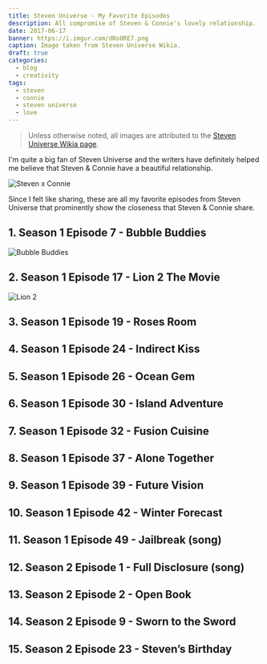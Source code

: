 ```yaml
---
title: Steven Universe - My Favorite Episodes
description: All compromise of Steven & Connie's lovely relationship.
date: 2017-06-17
banner: https://i.imgur.com/dNsORE7.png
caption: Image taken from Steven Universe Wikia.
draft: true
categories:
  - blog
  - creativity
tags:
  - steven
  - connie
  - steven universe
  - love
---
```


> Unless otherwise noted, all images are attributed to the [Steven Universe Wikia page](//steven-universe.wikia.com/wiki/Steven_Universe_Wiki).

I'm quite a big fan of Steven Universe and the writers have definitely helped me
believe that Steven & Connie have a beautiful relationship.

![Steven x Connie](https://i.imgur.com/vCME9p7.gif)

Since I felt like sharing, these are all my favorite episodes from Steven
Universe that prominently show the closeness that Steven & Connie share.

## 1. Season 1 Episode 7 - Bubble Buddies

![Bubble Buddies](https://i.imgur.com/HSEU2Hj.png)

## 2. Season 1 Episode 17 - Lion 2 The Movie

![Lion 2](https://i.imgur.com/gDstJC5.png)

## 3. Season 1 Episode 19 - Roses Room

## 4. Season 1 Episode 24 - Indirect Kiss

## 5. Season 1 Episode 26 - Ocean Gem

## 6. Season 1 Episode 30 - Island Adventure

## 7. Season 1 Episode 32 - Fusion Cuisine

## 8. Season 1 Episode 37 - Alone Together

## 9. Season 1 Episode 39 - Future Vision

## 10. Season 1 Episode 42 - Winter Forecast

## 11. Season 1 Episode 49 - Jailbreak (song)

## 12. Season 2 Episode 1 - Full Disclosure (song)

## 13. Season 2 Episode 2 - Open Book

## 14. Season 2 Episode 9 - Sworn to the Sword

## 15. Season 2 Episode 23 - Steven’s Birthday
